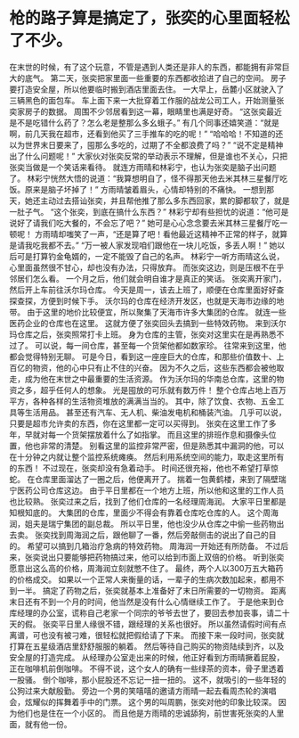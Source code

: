 # 枪的路子算是搞定了，张奕的心里面轻松了不少。
在末世的时候，有了这个玩意，不管是遇到人类还是非人的东西，都能拥有非常巨大的底气。
第二天，张奕把家里面一些重要的东西都收拾进了自己的空间。
房子要打造安全屋，所以他要临时搬到酒店里面去住。
一大早上，岳麓小区就驶入了三辆黑色的面包车。
车上面下来一大批穿着工作服的战龙公司工人，开始测量张奕家房子的数据。
周围不少邻居看到这一幕，眼睛里也满是好奇。
“这张奕最近是不是吃错什么药了？怎么老是整那么多幺蛾子。”
有几个同事还嬉笑道：“就是啊，前几天我在超市，还看到他买了三手推车的吃的呢！”
“哈哈哈！不知道的还以为世界末日要来了，囤那么多吃的，过期了不全都浪费了吗？”
“说不定是精神出了什么问题呢！”
大家伙对张奕反常的举动表示不理解，但是谁也不关心，只把张奕当做是一个笑话来看待。
就连方雨晴和林彩宁，也认为张奕是脑子出问题了。
林彩宁恍然大悟的说道：“我算想明自了，怪不得那天他去米其林三星餐厅吃饭。原来是脑子坏掉了！”
方雨晴皱着眉头，心情却特别的不痛快。
一想到那天，她还主动过去搭讪张奕，并且帮他推了那么多东西回家，累的脚都软了，就是一肚子气。
“这个张奕，到底在搞什么东西？”
林彩宁却有些担忧的说道：“他可是说好了请我们吃大餐的，不会忘了吧？”
她可是心心念念要去米其林三星餐厅吃一顿呢！
方雨晴却嗤笑了一声，“还是算了吧！看他最近这精神不正常的样子，就算是请我吃我都不去。”
“万一被人家发现咱们跟他在一块儿吃饭，多丢人啊！”
她以后可是打算钓金龟婿的，一定不能毁了自己的名声。
林彩宁一听方雨晴这么说，心里面虽然很不甘心，却也没有办法，只得放弃。
而张奕这边，则是压根不在乎邻居们怎么看。
一个月之后，他们就会明自谁才是真正的笑话。
张奕离开家门，然后开上车前往沃尔玛仓库。
今天是周一，该去上班了，顺便在仓库里面好好查探查探，方便到时候下手。
沃尔玛的仓库在经济开发区，也就是天海市边缘的地带。
由于这里的地价比较便宜，所以聚集了天海市许多大集团的仓库。
就连一些医药企业的仓库也在这里。
这就方便了张奕回头去搞到一些特效药物。
来到沃尔玛仓库之后，张奕照常打卡上班。
身为仓库的主管，张奕对这里实在是再熟悉不过了。
可以说，每一间仓库，甚至每一个货架他都如数家珍。
往常来到这里，他都会觉得特别无聊。
可是今日，看到这一座座巨大的仓库，和那些价值数十、上百亿的物资，他的心中只有止不住的兴奋。
因为不久之后，这些东西都会被他取走，成为他在末世之中最重要的生活资源。
作为沃尔玛的华南总仓库，这里的物资之多，超乎任何人的想象。
光是囤放的可乐就有数万件！
整个仓库占地上百万平方，各种各样的生活物资堆放的满满当当的。
其中，除了饮食、衣物、五金工具等生活用品。
甚至还有汽车、无人机、柴油发电机和桶装汽油。
几乎可以说，只要是超市允许卖的东西，你在这里都一定可以买得到。
张奕在这里工作了多年，早就对每一个货架摆放着什么了如指掌。
而且这里的排班作息和摄像头位置，他也非常的清楚。
别看这里的监控非常严密，但是熟悉其中漏洞的他，可以在十分钟之内就让整个监控系统瘫痪。
然后利用系统空间的能力，取走这里所有的东西！
不过现在，张奕却没有急着动手。
时间还很充裕，他也不希望打草惊蛇。
在仓库里面溜达了一圈之后，他便离开了。
揣着一包黄鹤楼，来到了隔壁瑞宁医药公司仓库这边。
由于平日里都在一个地方上班，所以他和这里的工作人员也比较熟。
张奕过来之后，找到了他们仓库的一名经理周海润。
大家平日里都是知根知底的。
大集团的仓库，里面少不得会有靠着仓库吃仓库的人。
这个周海润，姐夫是瑞宁集团的副总裁。
所以平日里，他也没少从仓库之中偷一些药物出去卖。
张奕找到周海润之后，跟他聊了一番，然后旁敲侧击的说出了自己的目的。
希望可以搞到几箱治疗急病的特效药物。
周海润一开始还有所防备。
不过后来，张奕说出只要能够把药物搞过来，他可以给到市面上双倍的价格。
听到张奕愿意出这么高的价格，周海润立刻就憋不住了。
最终，两个人以300万五大箱药的价格成交。
如果以一个正常人来衡量的话，一辈子的生病次数加起来，都用不到一半。
搞定了药物之后，张奕就基本上准备好了末日所需要的一切物资。
距离末日还有不到一个月的时间，他当然是没有什么心情继续工作了。
于是他来到仓库经理的办公室，谎称自己老家一个同宗的爷爷去世了，要回去参加丧事，请二十天的假。
张奕平日里人缘很不错，跟经理的关系也很好。
所以虽然请假时间有点离谱，可也没有被刁难，很轻松就把假给请了下来。
而接下来一段时间，张奕就打算在五星级酒店里舒舒服服的躺着。
然后等待自己购买的物资陆续到齐，以及安全屋的打造完成。
从经理办公室走出来的时候，他正好看到方雨晴撅着屁股，正在咖啡机前倒咖啡。
不得不说，这个女人的确有一些绿茶的资本，骨子里透着一股骚。
倒个咖啡，那小屁股还不忘记一扭一扭的。
这不，就吸引的一些年轻的公狗过来大献殷勤。
旁边一个男的笑嘻嘻的邀请方雨晴一起去看周杰轮的演唱会，炫耀似的挥舞着手中的门票。
这个男的叫周鹏，张奕对他的印象比较深。
因为他们也是住在一个小区的。
而且他是方雨晴的忠诚舔狗，前世害死张奕的人里面，就有他一份。

